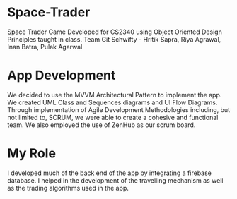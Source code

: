 # Space-Trader
Space Trader Game Developed for CS2340 using Object Oriented Design Principles taught in class. Team Git Schwifty - Hritik Sapra, Riya Agrawal, Inan Batra, Pulak Agarwal 

# App Development
We decided to use the MVVM Architectural Pattern to implement the app. We created UML Class and Sequences diagrams and UI Flow Diagrams. Through implementation of Agile Development Methodologies including, but not limited to, SCRUM, we were able to create a cohesive and functional team. We also employed the use of ZenHub as our scrum board.

# My Role
I developed much of the back end of the app by integrating a firebase database. I helped in the development of the travelling mechanism as well as the trading algorithms used in the app.
